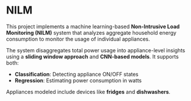 # NILM

This project implements a machine learning-based **Non-Intrusive Load Monitoring (NILM)** system that analyzes aggregate household energy consumption to monitor the usage of individual appliances.

The system disaggregates total power usage into appliance-level insights using a **sliding window approach** and **CNN-based models**. It supports both:

* **Classification**: Detecting appliance ON/OFF states
* **Regression**: Estimating power consumption in watts

Appliances modeled include devices like **fridges** and **dishwashers**.

